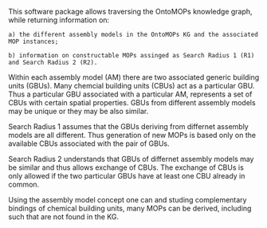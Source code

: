 This software package allows traversing the OntoMOPs knowledge graph, while returning information on:

    a) the different assembly models in the OntoMOPs KG and the associated MOP instances;

    b) information on constructable MOPs assinged as Search Radius 1 (R1) and Search Radius 2 (R2).

Within each assembly model (AM) there are two associated generic building units (GBUs).
Many chemcial building units (CBUs) act as a particular GBU.
Thus a particular GBU associated with a particular AM, represents a set of CBUs with certain spatial properties. 
GBUs from different assembly models may be unique or they may be also similar. 

Search Radius 1 assumes that the GBUs deriving from differnet assembly models are all different. Thus generation of new MOPs is based only on the available CBUs associated with the pair of GBUs. 

Search Radius 2 understands that GBUs of differnet assembly models may be similar and thus allows exchange of CBUs. The exchange of CBUs is only allowed if the two particular GBUs have at least one CBU already in common. 


Using the assembly model concept one can and studing complementary bindings of chemical building units, many MOPs can be derived, including such that are not found in the KG. 